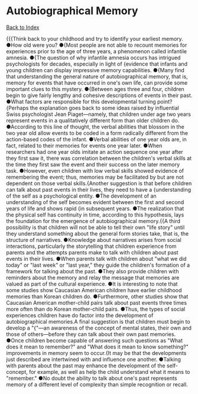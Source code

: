 # Autobiographical Memory
[Back to Index](https://github.com/windows10010/tpoExtractor/blog/master/README.md)

{{{Think back to your childhood and try to identify your earliest memory. ●How old were you? ●{Most people are not able to recount memories for experiences prior to the age of three years,
a phenomenon called infantile amnesia. ●{The question of why infantile amnesia occurs has intrigued psychologists for decades, especially in light of {evidence that infants and young 
children can display impressive memory capabilities. ●{Many find that understanding the general nature of autobiographical memory, that is, memory for events that have occurred in one's own life,
can provide some important clues to this mystery. ●{Between ages three and four, children begin to give fairly lengthy and cohesive descriptions of events in their past.
●What factors are responsible for this developmental turning point?{Perhaps the explanation goes back to some ideas raised by influential Swiss psychologist Jean Piaget—namely, that children under age two years represent events in a qualitatively different form than older children do. ●According to this line of thought, the verbal abilities that blossom in the two year old allow events to be coded in a form radically different from the action-based codes of the infant. ●Verbal abilities of one year olds are, in fact, related to their memories for events one year later. ●When researchers had one year olds imitate an action sequence one year after they first saw it, there was correlation between the children's verbal skills at the time they first saw the event and their success on the later memory task. ●However, even children with low verbal skills showed evidence of remembering the event; thus, memories may be facilitated by but are not dependent on those verbal skills.{Another suggestion is that before children can talk about past events in their lives, they need to have a {understanding of the self as a psychological entity. ●The development of an understanding of the self becomes evident between the first and second years of life and shows rapid {in subsequent years. ●The realization that the physical self has continuity in time, according to this hypothesis, lays the foundation for the emergence of autobiographical memory.{{A third possibility is that children will not be able to tell their own "life story" until they understand something about the general form stories take, that is, the structure of narratives. ●Knowledge about narratives arises from social interactions, particularly the storytelling that children experience from parents and the attempts parents make to talk with children about past events in their lives. ●When parents talk with children about "what we did today" or "last week" or "last year," they guide the children's formation of a framework for talking about the past. ●They also provide children with reminders about the memory and relay the message that memories are valued as part of the cultural experience. ●It is interesting to note that some studies show Caucasian American children have earlier childhood memories than Korean children do. ●Furthermore, other studies show that Caucasian American mother-child pairs talk about past events three times more often than do Korean mother-child pairs. ●Thus, the types of social experiences children have do factor into the development of autobiographical memories.A final suggestion is that children must begin to develop a "{"—an awareness of the concept of mental states, their own and those of others—before they can talk about their own past memories. ●Once children become capable of answering such questions as "What does it mean to remember?" and "What does it mean to know something?" improvements in memory seem to occur.{It may be that the developments just described are intertwined with and influence one another. ●Talking with parents about the past may enhance the development of the self-concept, for example, as well as help the child understand what it means to "remember." ●No doubt the ability to talk about one's past represents memory of a different level of complexity than simple recognition or recall.